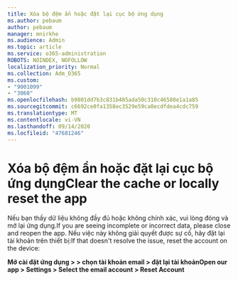 ```yaml
---
title: Xóa bộ đệm ẩn hoặc đặt lại cục bộ ứng dụng
ms.author: pebaum
author: pebaum
manager: mnirkhe
ms.audience: Admin
ms.topic: article
ms.service: o365-administration
ROBOTS: NOINDEX, NOFOLLOW
localization_priority: Normal
ms.collection: Adm_O365
ms.custom:
- "9001099"
- "3060"
ms.openlocfilehash: b9801dd7b3c831b485ada50c310c46580e1a1a85
ms.sourcegitcommit: c6692ce0fa1358ec3529e59ca0ecdfdea4cdc759
ms.translationtype: MT
ms.contentlocale: vi-VN
ms.lasthandoff: 09/14/2020
ms.locfileid: "47681246"
---
```

# <a name="clear-the-cache-or-locally-reset-the-app"></a><span data-ttu-id="928af-102">Xóa bộ đệm ẩn hoặc đặt lại cục bộ ứng dụng</span><span class="sxs-lookup"><span data-stu-id="928af-102">Clear the cache or locally reset the app</span></span>

<span data-ttu-id="928af-103">Nếu bạn thấy dữ liệu không đầy đủ hoặc không chính xác, vui lòng đóng và mở lại ứng dụng.</span><span class="sxs-lookup"><span data-stu-id="928af-103">If you are seeing incomplete or incorrect data, please close and reopen the app.</span></span>  <span data-ttu-id="928af-104">Nếu việc này không giải quyết được sự cố, hãy đặt lại tài khoản trên thiết bị:</span><span class="sxs-lookup"><span data-stu-id="928af-104">If that doesn't resolve the issue, reset the account on the device:</span></span> 

<span data-ttu-id="928af-105">**Mở cài đặt ứng dụng > > chọn tài khoản email > đặt lại tài khoản**</span><span class="sxs-lookup"><span data-stu-id="928af-105">**Open our app > Settings > Select the email account > Reset Account**</span></span>
